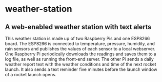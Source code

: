 # weather-station
## A web-enabled weather station with text alerts
This weather station is made up of two Raspberry Pis and one ESP8266 board. The ESP8266 is connected to temperature, pressure, humidity, and rain sensors and publishes the values of each sensor to a local webserver. One Raspberry Pi periodically downloads the readings and saves them to a log file, as well as running the front-end server. The other Pi sends a daily weather report text with the weather conditions and time of the next rocket launch. It also sends a text reminder five minutes before the launch window of a rocket launch opens.
